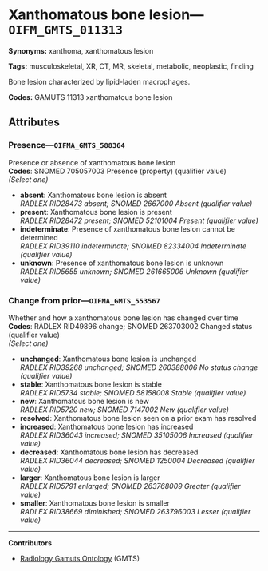 # Xanthomatous bone lesion—`OIFM_GMTS_011313`

**Synonyms:** xanthoma, xanthomatous lesion

**Tags:** musculoskeletal, XR, CT, MR, skeletal, metabolic, neoplastic, finding

Bone lesion characterized by lipid-laden macrophages.

**Codes:** GAMUTS 11313 xanthomatous bone lesion

## Attributes

### Presence—`OIFMA_GMTS_588364`

Presence or absence of xanthomatous bone lesion  
**Codes**: SNOMED 705057003 Presence (property) (qualifier value)  
*(Select one)*

- **absent**: Xanthomatous bone lesion is absent  
_RADLEX RID28473 absent; SNOMED 2667000 Absent (qualifier value)_
- **present**: Xanthomatous bone lesion is present  
_RADLEX RID28472 present; SNOMED 52101004 Present (qualifier value)_
- **indeterminate**: Presence of xanthomatous bone lesion cannot be determined  
_RADLEX RID39110 indeterminate; SNOMED 82334004 Indeterminate (qualifier value)_
- **unknown**: Presence of xanthomatous bone lesion is unknown  
_RADLEX RID5655 unknown; SNOMED 261665006 Unknown (qualifier value)_

### Change from prior—`OIFMA_GMTS_553567`

Whether and how a xanthomatous bone lesion has changed over time  
**Codes**: RADLEX RID49896 change; SNOMED 263703002 Changed status (qualifier value)  
*(Select one)*

- **unchanged**: Xanthomatous bone lesion is unchanged  
_RADLEX RID39268 unchanged; SNOMED 260388006 No status change (qualifier value)_
- **stable**: Xanthomatous bone lesion is stable  
_RADLEX RID5734 stable; SNOMED 58158008 Stable (qualifier value)_
- **new**: Xanthomatous bone lesion is new  
_RADLEX RID5720 new; SNOMED 7147002 New (qualifier value)_
- **resolved**: Xanthomatous bone lesion seen on a prior exam has resolved  
- **increased**: Xanthomatous bone lesion has increased  
_RADLEX RID36043 increased; SNOMED 35105006 Increased (qualifier value)_
- **decreased**: Xanthomatous bone lesion has decreased  
_RADLEX RID36044 decreased; SNOMED 1250004 Decreased (qualifier value)_
- **larger**: Xanthomatous bone lesion is larger  
_RADLEX RID5791 enlarged; SNOMED 263768009 Greater (qualifier value)_
- **smaller**: Xanthomatous bone lesion is smaller  
_RADLEX RID38669 diminished; SNOMED 263796003 Lesser (qualifier value)_

---

**Contributors**

- [Radiology Gamuts Ontology](https://gamuts.net/) (GMTS)
